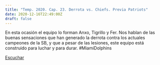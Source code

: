 ```yaml
---
title: "Temp. 2020. Cap. 23. Derrota vs. Chiefs. Previa Patriots"
date: 2020-12-16T22:49:00Z
draft: false
---
```


En esta ocasión el equipo lo forman Anxo, Tigrillo y Fer. Nos hablan de las buenas sensaciones que han generado la derrota contra los actuales campeones de la SB, y que a pesar de las lesiones, este equipo está construido para luchar y para durar.
#MiamiDolphins 

[Escuchar](https://www.ivoox.com/temp-2020-cap-23-derrota-vs-chiefs-previa-audios-mp3_rf_62532100_1.html)
